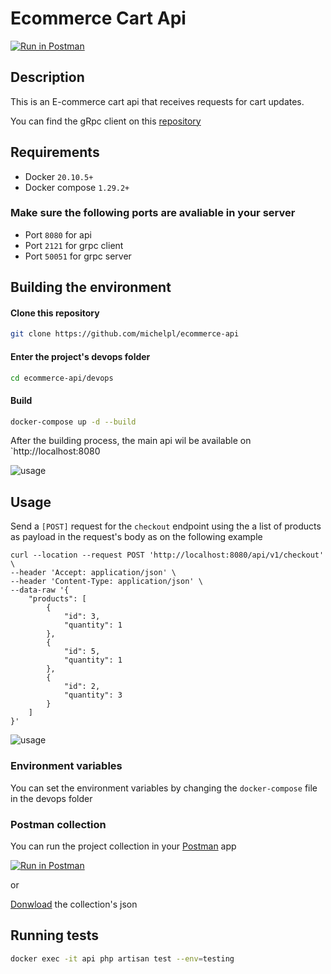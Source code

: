 # Ecommerce Cart Api

[![Run in Postman](https://run.pstmn.io/button.svg)](https://app.getpostman.com/run-collection/1954140-559ca720-0fdb-40f2-8a00-dba85e42b67e?action=collection%2Ffork&collection-url=entityId%3D1954140-559ca720-0fdb-40f2-8a00-dba85e42b67e%26entityType%3Dcollection%26workspaceId%3D884cf7ff-ca99-4231-944e-d47ac4babda5)

## Description

This is an E-commerce cart api that receives requests for cart updates.

You can find the gRpc client on this [repository]("https://github.com/michelpl/ecommerce-discount-client")

## Requirements

- Docker `20.10.5+`
- Docker compose `1.29.2+`

### Make sure the following ports are avaliable in your server

* Port `8080` for api
* Port `2121` for grpc client
* Port `50051` for grpc server


## Building the environment

#### Clone this repository

```bash
git clone https://github.com/michelpl/ecommerce-api
```

#### Enter the project's devops folder

```bash
cd ecommerce-api/devops
```

#### Build

```bash
docker-compose up -d --build
```

After the building process, the main api wil be available on `http://localhost:8080

![usage](https://imgur.com/NDq1w0x.gif)

## Usage

Send a `[POST]` request for the `checkout` endpoint using the a list of products as payload in the request's body as on the following example

```shell
curl --location --request POST 'http://localhost:8080/api/v1/checkout' \
--header 'Accept: application/json' \
--header 'Content-Type: application/json' \
--data-raw '{
    "products": [
        {
            "id": 3,
            "quantity": 1
        },
        {
            "id": 5,
            "quantity": 1
        },
        {
            "id": 2,
            "quantity": 3
        }
    ]
}'
```

![usage](https://imgur.com/yYIgaHX.gif)

### Environment variables

You can set the environment variables by changing the `docker-compose` file in the devops folder 

### Postman collection

You can run the project collection in your [Postman]("https://www.postman.com/") app

[![Run in Postman](https://run.pstmn.io/button.svg)](https://app.getpostman.com/run-collection/1954140-559ca720-0fdb-40f2-8a00-dba85e42b67e?action=collection%2Ffork&collection-url=entityId%3D1954140-559ca720-0fdb-40f2-8a00-dba85e42b67e%26entityType%3Dcollection%26workspaceId%3D884cf7ff-ca99-4231-944e-d47ac4babda5)

or

[Donwload](https://www.getpostman.com/collections/a391fac6619543eae84f) the collection's json

## Running tests

```bash
docker exec -it api php artisan test --env=testing
```


